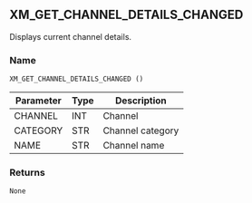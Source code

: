 ## XM\_GET\_CHANNEL\_DETAILS\_CHANGED

Displays current channel details.


### Name

`XM_GET_CHANNEL_DETAILS_CHANGED ()`


| Parameter | Type | Description      |
| --------- | ---- | ---------------- |
| CHANNEL   | INT  | Channel          |
| CATEGORY  | STR  | Channel category |
| NAME      | STR  | Channel name     |


### Returns

`None`


